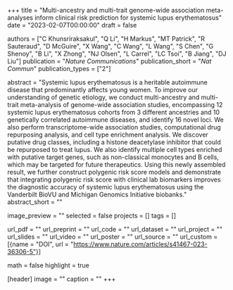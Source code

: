 +++
title = "Multi-ancestry and multi-trait genome-wide association meta-analyses inform clinical risk prediction for systemic lupus erythematosus"
date = "2023-02-07T00:00:00"
draft = false

authors = ["C Khunsriraksakul", "Q Li", "H Markus", "MT Patrick", "R Sauteraud", "D McGuire", "X Wang", "C Wang", "L Wang", "S Chen", "G Shenoy", "B Li", "X Zhong", "NJ Olsen", "L Carrel", "LC Tsoi", "B Jiang", "DJ Liu"]
publication = "_Nature Communications_"
publication_short = "_Nat Commun_"
publication_types = ["2"]

abstract = "Systemic lupus erythematosus is a heritable autoimmune disease that predominantly affects young women. To improve our understanding of genetic etiology, we conduct multi-ancestry and multi-trait meta-analysis of genome-wide association studies, encompassing 12 systemic lupus erythematosus cohorts from 3 different ancestries and 10 genetically correlated autoimmune diseases, and identify 16 novel loci. We also perform transcriptome-wide association studies, computational drug repurposing analysis, and cell type enrichment analysis. We discover putative drug classes, including a histone deacetylase inhibitor that could be repurposed to treat lupus. We also identify multiple cell types enriched with putative target genes, such as non-classical monocytes and B cells, which may be targeted for future therapeutics. Using this newly assembled result, we further construct polygenic risk score models and demonstrate that integrating polygenic risk score with clinical lab biomarkers improves the diagnostic accuracy of systemic lupus erythematosus using the Vanderbilt BioVU and Michigan Genomics Initiative biobanks."
abstract_short = ""

image_preview = ""
selected = false
projects = []
tags = []

url_pdf = ""
url_preprint = ""
url_code = ""
url_dataset = ""
url_project = ""
url_slides = ""
url_video = ""
url_poster = ""
url_source = ""
url_custom = [{name = "DOI", url = "https://www.nature.com/articles/s41467-023-36306-5"}]

math = false
highlight = true

[header]
image = ""
caption = ""
+++
